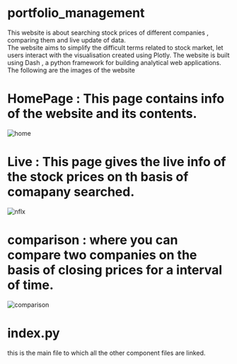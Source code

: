 # portfolio_management
This website is about searching stock prices of different companies , comparing them and live update of data.  
The website aims to simplify the difficult terms related to stock market, let users interact with the visualisation created using Plotly.
The website is built using Dash , a python framework for building analytical web applications.  
The following are the images of the website

# HomePage : This page contains info of the website and its contents.

![home](https://user-images.githubusercontent.com/36327997/42178496-4d1761ba-7e4e-11e8-82cc-ebcbb4e63794.png)

# Live : This page gives the live info of the stock prices on th basis of comapany searched.

![nflx](https://user-images.githubusercontent.com/36327997/42178554-7d24fc8c-7e4e-11e8-9b1e-96051183d4b7.png)

# comparison : where you can compare two companies on the basis of closing prices for a interval of time.

![comparison](https://user-images.githubusercontent.com/36327997/42178550-794bb826-7e4e-11e8-998f-20cac052fdf1.png)


 # index.py
 this is the main file to which all the other component files are linked.  




